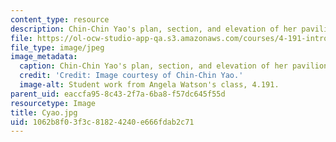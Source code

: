 ```yaml
---
content_type: resource
description: Chin-Chin Yao's plan, section, and elevation of her pavilion.
file: https://ol-ocw-studio-app-qa.s3.amazonaws.com/courses/4-191-introduction-to-integrated-design-fall-2006/1062b8f03f3c81824240e666fdab2c71_Cyao.jpg
file_type: image/jpeg
image_metadata:
  caption: Chin-Chin Yao's plan, section, and elevation of her pavilion.
  credit: 'Credit: Image courtesy of Chin-Chin Yao.'
  image-alt: Student work from Angela Watson's class, 4.191.
parent_uid: eaccfa95-8c43-2f7a-6ba8-f57dc645f55d
resourcetype: Image
title: Cyao.jpg
uid: 1062b8f0-3f3c-8182-4240-e666fdab2c71
---
```


